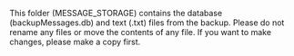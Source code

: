 This folder (MESSAGE_STORAGE) contains the database (backupMessages.db) and text (.txt) files from the backup. Please do not rename any files or move the contents of any file. If you want to make changes, please make a copy first.